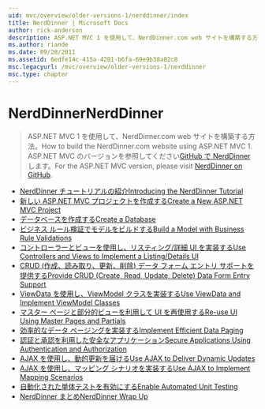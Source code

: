 ```yaml
---
uid: mvc/overview/older-versions-1/nerddinner/index
title: NerdDinner | Microsoft Docs
author: rick-anderson
description: ASP.NET MVC 1 を使用して、NerdDinner.com web サイトを構築する方法。 ASP.NET MVC 3 のバージョンは、GitHub で nerddinner を参照してください。
ms.author: riande
ms.date: 09/28/2011
ms.assetid: 6edfe14c-415a-4281-b6fa-69e9b38a82c8
msc.legacyurl: /mvc/overview/older-versions-1/nerddinner
msc.type: chapter
---
```

<a name="nerddinner"></a><span data-ttu-id="1a26a-104">NerdDinner</span><span class="sxs-lookup"><span data-stu-id="1a26a-104">NerdDinner</span></span>
====================
> <span data-ttu-id="1a26a-105">ASP.NET MVC 1 を使用して、NerdDinner.com web サイトを構築する方法。</span><span class="sxs-lookup"><span data-stu-id="1a26a-105">How to build the NerdDinner.com website using ASP.NET MVC 1.</span></span> <span data-ttu-id="1a26a-106">ASP.NET MVC のバージョンを参照してください[GitHub で NerdDinner](https://github.com/AspNetMVPSamples/NerdDinner)します。</span><span class="sxs-lookup"><span data-stu-id="1a26a-106">For the ASP.NET MVC version, please visit [NerdDinner on GitHub](https://github.com/AspNetMVPSamples/NerdDinner).</span></span>


- [<span data-ttu-id="1a26a-107">NerdDinner チュートリアルの紹介</span><span class="sxs-lookup"><span data-stu-id="1a26a-107">Introducing the NerdDinner Tutorial</span></span>](introducing-the-nerddinner-tutorial.md)
- [<span data-ttu-id="1a26a-108">新しい ASP.NET MVC プロジェクトを作成する</span><span class="sxs-lookup"><span data-stu-id="1a26a-108">Create a New ASP.NET MVC Project</span></span>](create-a-new-aspnet-mvc-project.md)
- [<span data-ttu-id="1a26a-109">データベースを作成する</span><span class="sxs-lookup"><span data-stu-id="1a26a-109">Create a Database</span></span>](create-a-database.md)
- [<span data-ttu-id="1a26a-110">ビジネス ルール検証でモデルをビルドする</span><span class="sxs-lookup"><span data-stu-id="1a26a-110">Build a Model with Business Rule Validations</span></span>](build-a-model-with-business-rule-validations.md)
- [<span data-ttu-id="1a26a-111">コントローラーとビューを使用し、リスティング/詳細 UI を実装する</span><span class="sxs-lookup"><span data-stu-id="1a26a-111">Use Controllers and Views to Implement a Listing/Details UI</span></span>](use-controllers-and-views-to-implement-a-listingdetails-ui.md)
- [<span data-ttu-id="1a26a-112">CRUD (作成、読み取り、更新、削除) データ フォーム エントリ サポートを提供する</span><span class="sxs-lookup"><span data-stu-id="1a26a-112">Provide CRUD (Create, Read, Update, Delete) Data Form Entry Support</span></span>](provide-crud-create-read-update-delete-data-form-entry-support.md)
- [<span data-ttu-id="1a26a-113">ViewData を使用し、ViewModel クラスを実装する</span><span class="sxs-lookup"><span data-stu-id="1a26a-113">Use ViewData and Implement ViewModel Classes</span></span>](use-viewdata-and-implement-viewmodel-classes.md)
- [<span data-ttu-id="1a26a-114">マスター ページと部分的ビューを利用して UI を再使用する</span><span class="sxs-lookup"><span data-stu-id="1a26a-114">Re-use UI Using Master Pages and Partials</span></span>](re-use-ui-using-master-pages-and-partials.md)
- [<span data-ttu-id="1a26a-115">効率的なデータ ページングを実装する</span><span class="sxs-lookup"><span data-stu-id="1a26a-115">Implement Efficient Data Paging</span></span>](implement-efficient-data-paging.md)
- [<span data-ttu-id="1a26a-116">認証と承認を利用した安全なアプリケーション</span><span class="sxs-lookup"><span data-stu-id="1a26a-116">Secure Applications Using Authentication and Authorization</span></span>](secure-applications-using-authentication-and-authorization.md)
- [<span data-ttu-id="1a26a-117">AJAX を使用し、動的更新を届ける</span><span class="sxs-lookup"><span data-stu-id="1a26a-117">Use AJAX to Deliver Dynamic Updates</span></span>](use-ajax-to-deliver-dynamic-updates.md)
- [<span data-ttu-id="1a26a-118">AJAX を使用し、マッピング シナリオを実装する</span><span class="sxs-lookup"><span data-stu-id="1a26a-118">Use AJAX to Implement Mapping Scenarios</span></span>](use-ajax-to-implement-mapping-scenarios.md)
- [<span data-ttu-id="1a26a-119">自動化された単体テストを有効にする</span><span class="sxs-lookup"><span data-stu-id="1a26a-119">Enable Automated Unit Testing</span></span>](enable-automated-unit-testing.md)
- [<span data-ttu-id="1a26a-120">NerdDinner まとめ</span><span class="sxs-lookup"><span data-stu-id="1a26a-120">NerdDinner Wrap Up</span></span>](nerddinner-wrap-up.md)
